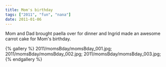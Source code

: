 ```yaml
---
title: Mom's birthday
tags: ["2011", "fun", "nana"]
date: 2011-01-06
---
```

Mom and Dad brought paella over for dinner and Ingrid made an awesome carrot cake for Mom's birthday.

{% gallery %} 
2011/momsBday/momsBday_001.jpg;
2011/momsBday/momsBday_002.jpg;
2011/momsBday/momsBday_003.jpg;
{% endgallery %}
